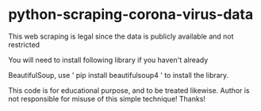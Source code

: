 # python-scraping-corona-virus-data
This web scraping is legal since the data is publicly available and not restricted

You will need to install following library if you haven't already

BeautifulSoup, use 
' pip install beautifulsoup4 ' to install the library.

This code is for educational purpose, and to be treated likewise.
Author is not responsible for misuse of this simple technique!
Thanks!
